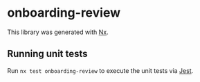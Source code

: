 # onboarding-review

This library was generated with [Nx](https://nx.dev).

## Running unit tests

Run `nx test onboarding-review` to execute the unit tests via [Jest](https://jestjs.io).
